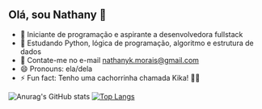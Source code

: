 ## Olá, sou Nathany 👋

- 🔭 Iniciante de programação e aspirante a desenvolvedora fullstack
- 🌱 Estudando Python, lógica de programação, algoritmo e estrutura de dados
- 👯 Contate-me no e-mail nathanyk.morais@gmail.com
- 😄 Pronouns: ela/dela
- ⚡ Fun fact: Tenho uma cachorrinha chamada Kika! 🐶😍

![Anurag's GitHub stats](https://github-readme-stats.vercel.app/api?username=nathanymorais&show_icons=true&theme=onedark)
[![Top Langs](https://github-readme-stats.vercel.app/api/top-langs/?username=nathanymorais&layout=donut&show_icons=true&theme=onedark)](https://github.com/anuraghazra/github-readme-stats)
